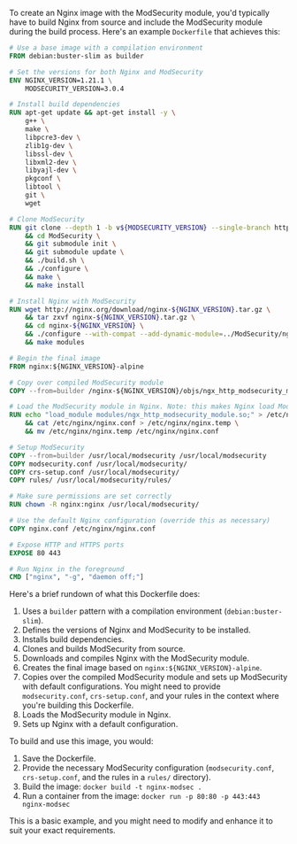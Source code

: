To create an Nginx image with the ModSecurity module, you'd typically have to build Nginx from source and include the ModSecurity module during the build process. Here's an example `Dockerfile` that achieves this:

```Dockerfile
# Use a base image with a compilation environment
FROM debian:buster-slim as builder

# Set the versions for both Nginx and ModSecurity
ENV NGINX_VERSION=1.21.1 \
    MODSECURITY_VERSION=3.0.4

# Install build dependencies
RUN apt-get update && apt-get install -y \
    g++ \
    make \
    libpcre3-dev \
    zlib1g-dev \
    libssl-dev \
    libxml2-dev \
    libyajl-dev \
    pkgconf \
    libtool \
    git \
    wget

# Clone ModSecurity
RUN git clone --depth 1 -b v${MODSECURITY_VERSION} --single-branch https://github.com/SpiderLabs/ModSecurity \
    && cd ModSecurity \
    && git submodule init \
    && git submodule update \
    && ./build.sh \
    && ./configure \
    && make \
    && make install

# Install Nginx with ModSecurity
RUN wget http://nginx.org/download/nginx-${NGINX_VERSION}.tar.gz \
    && tar zxvf nginx-${NGINX_VERSION}.tar.gz \
    && cd nginx-${NGINX_VERSION} \
    && ./configure --with-compat --add-dynamic-module=../ModSecurity/nginx/modsecurity \
    && make modules

# Begin the final image
FROM nginx:${NGINX_VERSION}-alpine

# Copy over compiled ModSecurity module
COPY --from=builder /nginx-${NGINX_VERSION}/objs/ngx_http_modsecurity_module.so /etc/nginx/modules/

# Load the ModSecurity module in Nginx. Note: this makes Nginx load ModSecurity on startup
RUN echo "load_module modules/ngx_http_modsecurity_module.so;" > /etc/nginx/modules.conf \
    && cat /etc/nginx/nginx.conf > /etc/nginx/nginx.temp \
    && mv /etc/nginx/nginx.temp /etc/nginx/nginx.conf

# Setup ModSecurity
COPY --from=builder /usr/local/modsecurity /usr/local/modsecurity
COPY modsecurity.conf /usr/local/modsecurity/
COPY crs-setup.conf /usr/local/modsecurity/
COPY rules/ /usr/local/modsecurity/rules/

# Make sure permissions are set correctly
RUN chown -R nginx:nginx /usr/local/modsecurity/

# Use the default Nginx configuration (override this as necessary)
COPY nginx.conf /etc/nginx/nginx.conf

# Expose HTTP and HTTPS ports
EXPOSE 80 443

# Run Nginx in the foreground
CMD ["nginx", "-g", "daemon off;"]
```

Here's a brief rundown of what this Dockerfile does:

1. Uses a `builder` pattern with a compilation environment (`debian:buster-slim`).
2. Defines the versions of Nginx and ModSecurity to be installed.
3. Installs build dependencies.
4. Clones and builds ModSecurity from source.
5. Downloads and compiles Nginx with the ModSecurity module.
6. Creates the final image based on `nginx:${NGINX_VERSION}-alpine`.
7. Copies over the compiled ModSecurity module and sets up ModSecurity with default configurations. You might need to provide `modsecurity.conf`, `crs-setup.conf`, and your rules in the context where you're building this Dockerfile.
8. Loads the ModSecurity module in Nginx.
9. Sets up Nginx with a default configuration.

To build and use this image, you would:

1. Save the Dockerfile.
2. Provide the necessary ModSecurity configuration (`modsecurity.conf`, `crs-setup.conf`, and the rules in a `rules/` directory).
3. Build the image: `docker build -t nginx-modsec .`
4. Run a container from the image: `docker run -p 80:80 -p 443:443 nginx-modsec`

This is a basic example, and you might need to modify and enhance it to suit your exact requirements.
